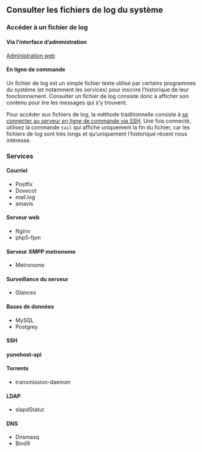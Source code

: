 ## Consulter les fichiers de log du système

### Accéder à un fichier de log
#### Via l’interface d’administration
[Administration web](admin_fr)

#### En ligne de commande
Un fichier de log est un simple fichier texte utilisé par certains programmes du système (et notamment les services) pour inscrire l’historique de leur fonctionnement. Consulter un fichier de log consiste donc à afficher son contenu pour lire les messages qui s’y trouvent.

Pour accéder aux fichiers de log, la méthode traditionnelle consiste à [se connecter au serveur en ligne de commande via SSH](ssh_fr). Une fois connecté, utilisez la commande `tail` qui affiche uniquement la fin du fichier, car les fichiers de log sont très longs et qu’uniquement l’historique récent nous intéresse.

### Services
#### Courriel
* Postfix
* Dovecot
* mail.log
* amavis

#### Serveur web
* Nginx
* php5-fpm

#### Serveur XMPP metronome
* Metronome

#### Surveillance du serveur
* Glances

#### Bases de données
* MySQL
* Postgrey

#### SSH

#### yunohost-api

#### Torrents
* transmission-daemon

#### LDAP
* slapdStatut

#### DNS
* Dnsmasq
* Bind9